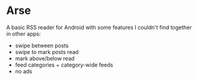 Arse
==================================

A basic RSS reader for Android with some features I couldn't find together in other apps:
- swipe between posts
- swipe to mark posts read
- mark above/below read
- feed categories + category-wide feeds
- no ads